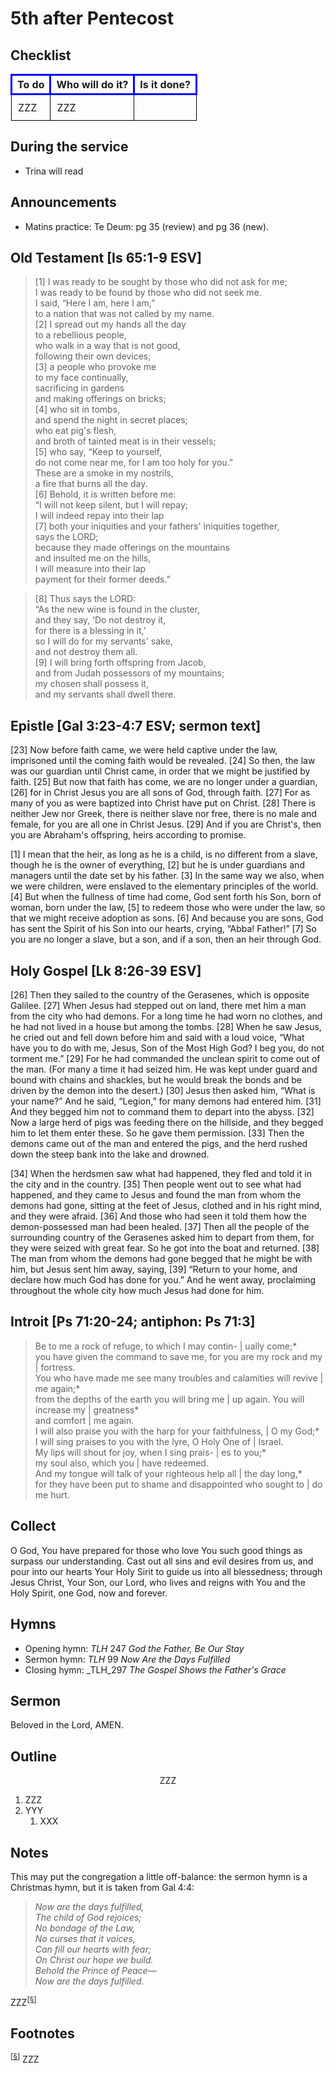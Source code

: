 <head>
<meta charset="utf-8">
<style>
th { text-align: center; font-weight: bold; vertical-align: baseline; border: 3px solid blue; }
td { border: 1px solid black; padding: 10px; }
.h { visibility: hidden; }
</style>
<title>sermon</title>
</head>

# 5th after Pentecost

## Checklist

<table>
<tr>
<th>To do</th><th>Who will do it?</th><th>Is it done?</th>
</tr>
<tr>
<td>ZZZ</td><td>ZZZ</td><td></td>
</tr>
</table>

## During the service

* Trina will read

## Announcements

* Matins practice: Te Deum: pg 35 (review) and pg 36 (new).

## Old Testament [Is 65:1-9 ESV]


> [1] I was ready to be sought by those who did not ask for me;  
> I was ready to be found by those who did not seek me.  
> I said, “Here I am, here I am,”  
> to a nation that was not called by my name.  
> [2] I spread out my hands all the day  
> to a rebellious people,  
> who walk in a way that is not good,  
> following their own devices;  
> [3] a people who provoke me  
> to my face continually,  
> sacrificing in gardens  
> and making offerings on bricks;  
> [4] who sit in tombs,  
> and spend the night in secret places;  
> who eat pig's flesh,  
> and broth of tainted meat is in their vessels;  
> [5] who say, “Keep to yourself,  
> do not come near me, for I am too holy for you.”  
> These are a smoke in my nostrils,  
> a fire that burns all the day.  
> [6] Behold, it is written before me:  
> “I will not keep silent, but I will repay;  
> I will indeed repay into their lap  
> [7] 	both your iniquities and your fathers' iniquities together,  
> says the LORD;  
> because they made offerings on the mountains  
> and insulted me on the hills,  
> I will measure into their lap  
> payment for their former deeds.”  

> [8] Thus says the LORD:  
> “As the new wine is found in the cluster,  
> and they say, ‘Do not destroy it,  
> for there is a blessing in it,’  
> so I will do for my servants' sake,  
> and not destroy them all.  
> [9] I will bring forth offspring from Jacob,  
> and from Judah possessors of my mountains;  
> my chosen shall possess it,  
> and my servants shall dwell there.  

## Epistle [Gal 3:23-4:7 ESV; sermon text]

[23] Now before faith came, we were held captive under the law, imprisoned until the coming faith would be revealed. [24] So then, the law was our guardian until Christ came, in order that we might be justified by faith. [25] But now that faith has come, we are no longer under a guardian, [26] for in Christ Jesus you are all sons of God, through faith. [27] For as many of you as were baptized into Christ have put on Christ. [28] There is neither Jew nor Greek, there is neither slave nor free, there is no male and female, for you are all one in Christ Jesus. [29] And if you are Christ's, then you are Abraham's offspring, heirs according to promise.

[1] I mean that the heir, as long as he is a child, is no different from a slave, though he is the owner of everything, [2] but he is under guardians and managers until the date set by his father. [3] In the same way we also, when we were children, were enslaved to the elementary principles of the world. [4] But when the fullness of time had come, God sent forth his Son, born of woman, born under the law, [5] to redeem those who were under the law, so that we might receive adoption as sons. [6] And because you are sons, God has sent the Spirit of his Son into our hearts, crying, “Abba! Father!” [7] So you are no longer a slave, but a son, and if a son, then an heir through God.

## Holy Gospel [Lk 8:26-39 ESV]

[26] Then they sailed to the country of the Gerasenes, which is opposite Galilee. [27] When Jesus had stepped out on land, there met him a man from the city who had demons. For a long time he had worn no clothes, and he had not lived in a house but among the tombs. [28] When he saw Jesus, he cried out and fell down before him and said with a loud voice, “What have you to do with me, Jesus, Son of the Most High God? I beg you, do not torment me.” [29] For he had commanded the unclean spirit to come out of the man. (For many a time it had seized him. He was kept under guard and bound with chains and shackles, but he would break the bonds and be driven by the demon into the desert.) [30] Jesus then asked him, “What is your name?” And he said, “Legion,” for many demons had entered him. [31] And they begged him not to command them to depart into the abyss. [32] Now a large herd of pigs was feeding there on the hillside, and they begged him to let them enter these. So he gave them permission. [33] Then the demons came out of the man and entered the pigs, and the herd rushed down the steep bank into the lake and drowned.

[34] When the herdsmen saw what had happened, they fled and told it in the city and in the country. [35] Then people went out to see what had happened, and they came to Jesus and found the man from whom the demons had gone, sitting at the feet of Jesus, clothed and in his right mind, and they were afraid. [36] And those who had seen it told them how the demon-possessed man had been healed. [37] Then all the people of the surrounding country of the Gerasenes asked him to depart from them, for they were seized with great fear. So he got into the boat and returned. [38] The man from whom the demons had gone begged that he might be with him, but Jesus sent him away, saying, [39] “Return to your home, and declare how much God has done for you.” And he went away, proclaiming throughout the whole city how much Jesus had done for him.

## Introit [Ps 71:20-24; antiphon: Ps 71:3]

> Be to me a rock of refuge, to which I may contin- | ually come;*  
> you have given the command to save me, for you are my rock and my | fortress.  
> You who have made me see many troubles and calamities will revive | me again;*  
> from the depths of the earth you will bring me | up again.
> You will increase my | greatness*  
> and comfort | me again.  
> I will also praise you with the harp for your faithfulness, | O my God;*  
> I will sing praises to you with the lyre, O Holy One of | Israel.  
> My lips will shout for joy, when I sing prais- | es to you;*  
> my soul also, which you | have redeemed.  
> And my tongue will talk of your righteous help all | the day long,*  
> for they have been put to shame and disappointed who sought to | do me hurt.


## Collect

O God, You have prepared for those who love You such good things as surpass our understanding. Cast out all sins and evil desires from us, and pour into our hearts Your Holy Sirit to guide us into all blessedness; 
through Jesus Christ, Your Son, our Lord, who lives and reigns with You and the Holy Spirit, one God, now and forever.

## Hymns

* Opening hymn: _TLH_ 247 _God the Father, Be Our Stay_
* Sermon hymn: _TLH_ 99 _Now Are the Days Fulfilled_
* Closing hymn: _TLH_297 _The Gospel Shows the Father's Grace_

## Sermon

Beloved in the Lord, AMEN.

## Outline

<center>ZZZ</center>

1. ZZZ
1. YYY
    1. XXX

## Notes

This may put the congregation a little off-balance: the sermon hymn is a Christmas hymn, but it is taken from Gal 4:4:

> _Now are the days fulfilled,_  
> _The child of God rejoices;_  
> _No bondage of the Law,_  
> _No curses that it voices,_  
> _Can fill our hearts with fear;_  
> _On Christ our hope we build._  
> _Behold the Prince of Peace&mdash;_  
> _Now are the days fulfilled._

ZZZ<sup>[<a name="id0002" href="#ftn.id0002">§</a>]</sup>

## Footnotes

<sup>[<a name="ftn.id0002" href="#id0002">§</a>]</sup>
ZZZ
